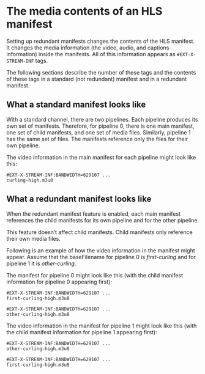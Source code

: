 # The media contents of an HLS manifest<a name="hls-rm-manifests-contents"></a>

Setting up redundant manifests changes the contents of the HLS manifest\. It changes the media information \(the video, audio, and captions information\) inside the manifests\. All of this information appears as `#EXT-X-STREAM-INF` tags\.

The following sections describe the number of these tags and the contents of these tags in a standard \(not redundant\) manifest and in a redundant manifest\.

## What a standard manifest looks like<a name="hls-redundant-manif-what-standard-like"></a>

With a standard channel, there are two pipelines\. Each pipeline produces its own set of manifests\. Therefore, for pipeline 0, there is one main manifest, one set of child manifests, and one set of media files\. Similarly, pipeline 1 has the same set of files\. The manifests reference only the files for their own pipeline\.

The video information in the main manifest for each pipeline might look like this:

```
#EXT-X-STREAM-INF:BANDWIDTH=629107 ... 
curling-high.m3u8
```

## What a redundant manifest looks like<a name="hls-redundant-manif-what-redundant-like"></a>

When the redundant manifest feature is enabled, each main manifest references the child manifests for its own pipeline and for the other pipeline\. 

This feature doesn’t affect child manifests\. Child manifests only reference their own media files\.

Following is an example of how the video information in the manifest might appear\. Assume that the baseFilename for pipeline 0 is *first\-curling* and for pipeline 1 it is *other\-curling*\. 

The manifest for pipeline 0 might look like this \(with the child manifest information for pipeline 0 appearing first\):

```
#EXT-X-STREAM-INF:BANDWIDTH=629107 ... 
first-curling-high.m3u8

#EXT-X-STREAM-INF:BANDWIDTH=629107 ... 
other-curling-high.m3u8
```

The video information in the manifest for pipeline 1 might look like this \(with the child manifest information for pipeline 1 appearing first\):

```
#EXT-X-STREAM-INF:BANDWIDTH=629107 ... 
other-curling-high.m3u8

#EXT-X-STREAM-INF:BANDWIDTH=629107 ... 
first-curling-high.m3u8
```